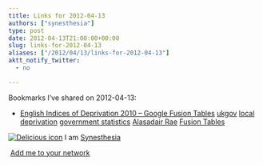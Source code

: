 ```yaml
---
title: Links for 2012-04-13
authors: ["synesthesia"]
type: post
date: 2012-04-13T21:00:00+00:00
slug: links-for-2012-04-13 
aliases: ["/2012/04/13/links-for-2012-04-13"]
aktt_notify_twitter:
  - no

---
```

Bookmarks I&#8217;ve shared on 2012-04-13:

  * [English Indices of Deprivation 2010 &#8211; Google Fusion Tables][1] 
    [ukgov][2] [local][3] [deprivation][4] [government statistics][5] [Alasadair Rae][6] [Fusion Tables][7] </li> </ul> 
    
    <p class="deliciouslink">
      <a href="https://del.icio.us/synesthesia" title="See all my bookmarks on del.icio.us"><img src="https://www.synesthesia.co.uk/images/deliciousicon.jpg" alt="Delicious icon" /></a>&nbsp;I am <a href="https://del.icio.us/synesthesia" title="See all my bookmarks on del.icio.us">Synesthesia</a>
    </p>
    
    <p class="deliciouslink">
      <a href="https://del.icio.us/network?add=synesthesia" title="Add me to your del.icio.us network"><img src="https://www.synesthesia.co.uk/images/add.gif" alt="" /></a>&nbsp;<a href="https://del.icio.us/network?add=synesthesia" title="Add me to your del.icio.us network">Add me to your network</a>
    </p>

 [1]: https://www.google.com/fusiontables/DataSource?dsrcid=628653
 [2]: https://www.delicious.com/synesthesia/ukgov
 [3]: https://www.delicious.com/synesthesia/local
 [4]: https://www.delicious.com/synesthesia/deprivation
 [5]: https://www.delicious.com/synesthesia/government+statistics
 [6]: https://www.delicious.com/synesthesia/Alasadair+Rae
 [7]: https://www.delicious.com/synesthesia/Fusion+Tables